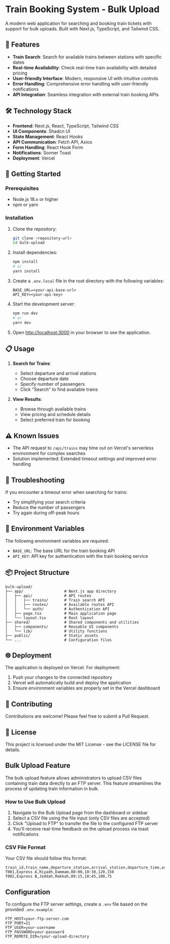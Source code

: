 # Train Booking System - Bulk Upload

A modern web application for searching and booking train tickets with support for bulk uploads. Built with Next.js, TypeScript, and Tailwind CSS.

## 🚆 Features

- **Train Search**: Search for available trains between stations with specific dates
- **Real-time Availability**: Check real-time train availability with detailed pricing
- **User-friendly Interface**: Modern, responsive UI with intuitive controls
- **Error Handling**: Comprehensive error handling with user-friendly notifications
- **API Integration**: Seamless integration with external train booking APIs

## 🛠️ Technology Stack

- **Frontend**: Next.js, React, TypeScript, Tailwind CSS
- **UI Components**: Shadcn UI
- **State Management**: React Hooks
- **API Communication**: Fetch API, Axios
- **Form Handling**: React Hook Form
- **Notifications**: Sonner Toast
- **Deployment**: Vercel

## 🚀 Getting Started

### Prerequisites

- Node.js 18.x or higher
- npm or yarn

### Installation

1. Clone the repository:
   ```bash
   git clone <repository-url>
   cd bulk-upload
   ```

2. Install dependencies:
   ```bash
   npm install
   # or
   yarn install
   ```

3. Create a `.env.local` file in the root directory with the following variables:
   ```
   BASE_URL=<your-api-base-url>
   API_KEY=<your-api-key>
   ```

4. Start the development server:
   ```bash
   npm run dev
   # or
   yarn dev
   ```

5. Open [http://localhost:3000](http://localhost:3000) in your browser to see the application.

## 📋 Usage

1. **Search for Trains**:
   - Select departure and arrival stations
   - Choose departure date
   - Specify number of passengers
   - Click "Search" to find available trains

2. **View Results**:
   - Browse through available trains
   - View pricing and schedule details
   - Select preferred train for booking

## ⚠️ Known Issues

- The API request to `/api/trains` may time out on Vercel's serverless environment for complex searches
- Solution implemented: Extended timeout settings and improved error handling

## 🔧 Troubleshooting

If you encounter a timeout error when searching for trains:
- Try simplifying your search criteria
- Reduce the number of passengers
- Try again during off-peak hours

## 📝 Environment Variables

The following environment variables are required:

- `BASE_URL`: The base URL for the train booking API
- `API_KEY`: API key for authentication with the train booking service

## 📦 Project Structure

```
bulk-upload/
├── app/                  # Next.js app directory
│   ├── api/              # API routes
│   │   ├── trains/       # Train search API
│   │   ├── routes/       # Available routes API
│   │   └── auth/         # Authentication API
│   ├── page.tsx          # Main application page
│   └── layout.tsx        # Root layout
├── shared/               # Shared components and utilities
│   ├── components/       # Reusable UI components
│   └── lib/              # Utility functions
├── public/               # Static assets
└── ...                   # Configuration files
```

## 🌐 Deployment

The application is deployed on Vercel. For deployment:

1. Push your changes to the connected repository
2. Vercel will automatically build and deploy the application
3. Ensure environment variables are properly set in the Vercel dashboard

## 🤝 Contributing

Contributions are welcome! Please feel free to submit a Pull Request.

## 📄 License

This project is licensed under the MIT License - see the LICENSE file for details.

## Bulk Upload Feature

The bulk upload feature allows administrators to upload CSV files containing train data directly to an FTP server. This feature streamlines the process of updating train information in bulk.

### How to Use Bulk Upload

1. Navigate to the Bulk Upload page from the dashboard or sidebar
2. Select a CSV file using the file input (only CSV files are accepted)
3. Click "Upload to FTP" to transfer the file to the configured FTP server
4. You'll receive real-time feedback on the upload process via toast notifications

### CSV File Format

Your CSV file should follow this format:

```
train_id,train_name,departure_station,arrival_station,departure_time,arrival_time,capacity,price
T001,Express A,Riyadh,Dammam,08:00,10:30,120,150
T002,Express B,Jeddah,Makkah,09:15,10:45,100,75
```

## Configuration

To configure the FTP server settings, create a `.env` file based on the provided `.env.example`:

```
FTP_HOST=your-ftp-server.com
FTP_PORT=21
FTP_USER=your-username
FTP_PASSWORD=your-password
FTP_REMOTE_DIR=/your-upload-directory
```
